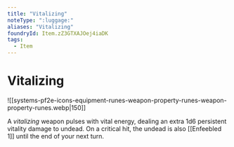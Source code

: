 ```yaml
---
title: "Vitalizing"
noteType: ":luggage:"
aliases: "Vitalizing"
foundryId: Item.zZ3GTXAJOej4iaDK
tags:
  - Item
---
```


# Vitalizing
![[systems-pf2e-icons-equipment-runes-weapon-property-runes-weapon-property-runes.webp|150]]

A _vitalizing_ weapon pulses with vital energy, dealing an extra 1d6 persistent vitality damage to undead. On a critical hit, the undead is also [[Enfeebled 1]] until the end of your next turn.
